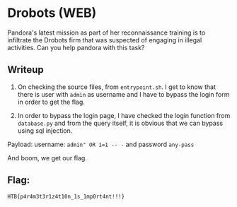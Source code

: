# Drobots (WEB)

Pandora's latest mission as part of her reconnaissance training is to infiltrate the Drobots firm that was suspected of engaging in illegal activities. Can you help pandora with this task?

## Writeup

1. On checking the source files, from `entrypoint.sh`. I get to know that there is user with `admin` as username and I have to bypass the login form in order to get the flag.

2. In order to bypass the login page, I have checked the login function from `database.py` and from the query itself, it is obvious that we can bypass using sql injection.

Payload: username: `admin" OR 1=1 -- -` and password `any-pass`


And boom, we get our flag.

## Flag:

`HTB{p4r4m3t3r1z4t10n_1s_1mp0rt4nt!!!}`

